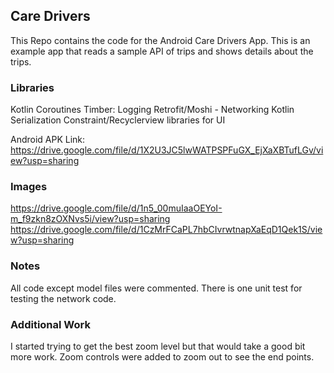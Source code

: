 ## Care Drivers

This Repo contains the code for the Android Care Drivers App. This is an example app that reads a sample API of trips and shows details about the trips.

### Libraries
Kotlin Coroutines
Timber: Logging
Retrofit/Moshi - Networking
Kotlin Serialization
Constraint/Recyclerview libraries for UI

Android APK Link: https://drive.google.com/file/d/1X2U3JC5lwWATPSPFuGX_EjXaXBTufLGv/view?usp=sharing

### Images
https://drive.google.com/file/d/1n5_00muIaaOEYoI-m_f9zkn8zOXNvs5i/view?usp=sharing
https://drive.google.com/file/d/1CzMrFCaPL7hbCIvrwtnapXaEqD1Qek1S/view?usp=sharing

### Notes
All code except model files were commented. There is one unit test for testing the network code.

### Additional Work
I started trying to get the best zoom level but that would take a good bit more work. Zoom controls were
added to zoom out to see the end points.

